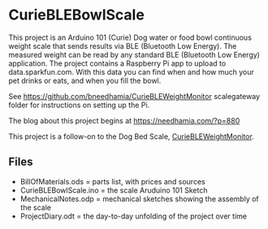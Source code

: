 # CurieBLEBowlScale
This project is an Arduino 101 (Curie) Dog water or food bowl continuous weight scale that sends results via BLE (Bluetooth Low Energy).  The measured weight can be read by any standard BLE (Bluetooth Low Energy) application. The project contains a Raspberry Pi app to upload to data.sparkfun.com.  With this data you can find when and how much your pet drinks or eats, and when you fill the bowl.

See https://github.com/bneedhamia/CurieBLEWeightMonitor scalegateway folder for instructions on setting up the Pi.

The blog about this project begins at https://needhamia.com/?p=880

This project is a follow-on to the Dog Bed Scale, [CurieBLEWeightMonitor](https://github.com/bneedhamia/CurieBLEWeightMonitor). 

## Files
* BillOfMaterials.ods = parts list, with prices and sources
* CurieBLEBowlScale.ino = the scale Aruduino 101 Sketch
* MechanicalNotes.odp = mechanical sketches showing the assembly of the scale
* ProjectDiary.odt = the day-to-day unfolding of the project over time
